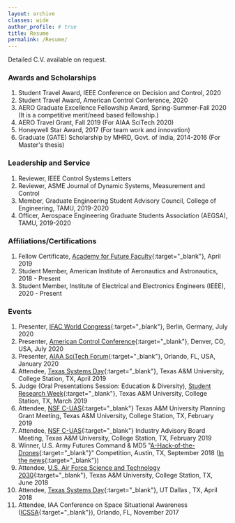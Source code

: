 ```yaml
---
layout: archive
classes: wide
author_profile: # true
title: Resume
permalink: /Resume/
---
```

Detailed C.V. available on request.

### Awards and Scholarships
1. Student Travel Award, IEEE Conference on Decision and Control, 2020
1. Student Travel Award, American Control Conference, 2020
1. AERO Graduate Excellence Fellowship Award, Spring-Summer-Fall 2020  (It is a competitive merit/need based fellowship.)
1. AERO Travel Grant, Fall 2019 (For AIAA SciTech 2020)
1. Honeywell Star Award, 2017  (For team work and innovation)
1. Graduate (GATE) Scholarship by MHRD, Govt. of India, 2014-2016  (For Master's thesis)

### Leadership and Service
1. Reviewer, IEEE Control Systems Letters
1. Reviewer, ASME Journal of Dynamic Systems, Measurement and Control
1. Member, Graduate Engineering Student Advisory Council, College of Engineering, TAMU, 2019-2020  
1. Officer, Aerospace Engineering Graduate Students Association (AEGSA), TAMU, 2019-2020  

### Affiliations/Certifications
1. Fellow Certificate, [Academy for Future Faculty](https://cte.tamu.edu/Graduate-Student-Support/AFF){:target="_blank"}, April 2019  
1. Student Member, American Institute of Aeronautics and Astronautics, 2018 - Present  
1. Student Member, Institute of Electrical and Electronics Engineers (IEEE), 2020 - Present  

### Events
1. Presenter, [IFAC World Congress](https://www.ifac2020.org/){:target="_blank"}, Berlin, Germany, July 2020
1. Presenter, [American Control Conference](http://acc2020.a2c2.org/){:target="_blank"}, Denver, CO, USA, July 2020
1. Presenter, [AIAA SciTech Forum](https://arc.aiaa.org/doi/book/10.2514/MSCITECH20){:target="_blank"}, Orlando, FL, USA, January 2020
1. Attendee, [Texas Systems Day](http://scr.tamu.edu/?page_id=718){:target="_blank"}, Texas A&M University, College Station, TX, April 2019
1. Judge (Oral Presentations Session: Education & Diversity), [Student Research Week](https://srw.tamu.edu/){:target="_blank"}, Texas A&M University, College Station, TX, March 2019
1. Attendee, [NSF C-UAS](https://c-uas.org){:target="_blank"} Texas A&M University Planning Grant Meeting, Texas A&M University, College Station, TX, February 2019
1. Attendee, [NSF C-UAS](https://c-uas.org){:target="_blank"} Industry Advisory Board Meeting, Texas A&M University, College Station, TX, February 2019
1. Winner, U.S. Army Futures Command & MD5 "[A-Hack-of-the-Drones](https://engineering.tamu.edu/news/2018/11/a-team-wins-md5-a-hack-of-the-drones-2018.html){:target="_blank"}" Competition, Austin, TX, September 2018 ([In the news](https://www.kxan.com/news/local/austin/department-of-defense-army-futures-invest-in-austin-hackathon-ideas/1488776718){:target="_blank"})
1. Attendee, [U.S. Air Force Science and Technology 2030](https://tees.tamu.edu/news/2018/06/29/us-air-force-secretary-visits-texas-am-to-accelerate-scientific-research-and-innovation/){:target="_blank"}, Texas A&M University, College Station, TX, June 2018
1. Attendee, [Texas Systems Day](https://engineering.utdallas.edu/engage/events/2018-texas-systems-day/){:target="_blank"}, UT Dallas , TX, April 2018
1. Attendee, IAA Conference on Space Situational Awareness ([ICSSA](http://reg.conferences.dce.ufl.edu/docs/ICSSA/ICSSA2017Stats.pdf){:target="_blank"}), Orlando, FL, November 2017
